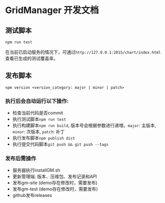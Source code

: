 # GridManager 开发文档

## 测试脚本
```
npm run test
```
在当前已启动服务的情况下，可通过`http://127.0.0.1:2015/chart/index.html`查看已生成的测试覆盖率。


## 发布脚本
```
npm version <version_category: major | minor | patch>
```

### 执行后会自动运行以下操作:
- 检查当前代码是否commit
- 执行测试脚本`npm run test`
- 执行构建脚本`npm run build`, 版本号会根据参数进行递增。`major`: 主版本, `minor`: 次版本, `patch`: 补丁
- 执行发布脚本`npm publish dist`
- 执行提交代码脚本`git push && git push --tags`

### 发布后需操作
- 服务器执行installGM.sh
- 更新管理端: 版本、压维包、发布记录和API
- 发布gm-site (demo存在修改时，需要发布)
- 发布gm-test (demo存在修改时，需要发布)
- github发布releases
